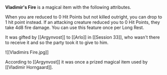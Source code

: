 **Vladimir's Fire** is a magical item with the following attributes.

When you are reduced to 0 Hit Points but not killed outright, you can drop to 1 hit point instead. If an attacking creature reduced you to 0 Hit Points, they take 4d8 fire damage. You can use this feature once per Long Rest.

It was gifted by [[Argynvost]] to [[Arlo]] in [[Session 33]], who wasn't there to receive it and so the party took it to give to him.

![[Vladimirs Fire.jpg]]

According to [[Argynvost]] it was once a prized magical item used by [[Vladimir Horngaard]].